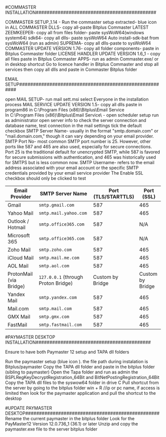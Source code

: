 #COMMASTER INSTALLATION############################################

COMMASTER SETUP_1.14 - Run the commaster setup extracted- blue icon in
ALL COMMASTER DLLS- copy all-paste Bitplus Commaster
LATEST ZEEMKEEPER- copy all from files folder- paste sysWoW64(windows system64)
sdk64- copy all dlls- paste sysWoW64
Auto install-sdk-bat from sysWoW64 (run as admin)
SUPREMA- copy all dlls-paste to sysWoW64
COMMASTER UPDATE VERSION 1.76- copy all folder components- paste in Bitplus Commaster folder
LICENSE HANDLER UPDATE VERSION 1.6_1 - copy all files paste in Bitplus Commaster
APPS- run as admin Commaster.exe/ or in desktop shortcut
Go to licence handler in Bitplus Commaster and stop all services then copy all dlls and paste in Commaster Bitplus folder

EMAIL SETUP#######################################################

open MAIL SETUP- run mail sett.msi
select Everyone in the installation process
MAIL SERVICE UPDATE VERSION 1.5- copy all dlls paste in program86 in C:\Program Files (x86)\Bitplus\Email Service\
In C:\Program Files (x86)\Bitplus\Email Service\ - open scheduler setup run as administrator
open server info to check the server connection and database name, test connection
in the mail settings tick the default checkbox
SMTP Server Name- usually in the format "smtp.domain.com" or "mail.domain.com," though it can vary depending on your email provider.
SMTP Port No- most common SMTP port number is 25. However, other ports like 587 and 465 are also used, especially for secure connections. Port 25 is the traditional default for unencrypted SMTP, while 587 is favored for secure submissions with authentication, and 465 was historically used for SMTPS but is less common now.
SMTP Username- refers to the email address associated with your email account or the specific SMTP credentials provided by your email service provider
The Enable SSL checkbox should only be clicked to test

| **Email Provider**      | **SMTP Server Name**                | **Port (TLS/STARTTLS)** | **Port (SSL)**   |
| ----------------------- | ----------------------------------- | ----------------------- | ---------------- |
| Gmail                   | `smtp.gmail.com`                    | 587                     | 465              |
| Yahoo Mail              | `smtp.mail.yahoo.com`               | 587                     | 465              |
| Outlook / Hotmail       | `smtp.office365.com`                | 587                     | N/A              |
| Microsoft 365           | `smtp.office365.com`                | 587                     | N/A              |
| Zoho Mail               | `smtp.zoho.com`                     | 587                     | 465              |
| iCloud Mail             | `smtp.mail.me.com`                  | 587                     | 465              |
| AOL Mail                | `smtp.aol.com`                      | 587                     | 465              |
| ProtonMail (via Bridge) | `127.0.0.1` (through Proton Bridge) | Custom by Bridge        | Custom by Bridge |
| Yandex Mail             | `smtp.yandex.com`                   | 587                     | 465              |
| Mail.com                | `smtp.mail.com`                     | 587                     | 465              |
| GMX Mail                | `smtp.gmx.com`                      | 587                     | 465              |
| FastMail                | `smtp.fastmail.com`                 | 587                     | 465              |

#PAYMASTER DESKTOP INSTALLATION##########################################

Ensure to have both Paymaster 12 setup and TAPA dll folders

Run the paymaster setup (blue icon ). the file path during instalation is Bitplus/paymaster
Copy the TAPA dll folder and paste in the bitplus folder (sibling to paymaster)
Open the Tapa folder and run as admin the BSPLRegKeyDecryptRegistration_64Bit and BitNetPostingRegistration_64Bit
Copy the TAPA dll files to the syswow64 folder in drive C
Pull shortcut from the server by going to the bitplus folder win + R //ip or pc name, if access is limited then look for the paymaster application and pull the shortcut to the desktop

#UPDATE PAYMASTER DESKTOP#################################################
Rename the current paymaster in the bitplus folder
Look for the PayMaster12 Version 12.0.736_1 (36.1) or later
Unzip and copy the paymaster.exe file to the server bitplus folder

